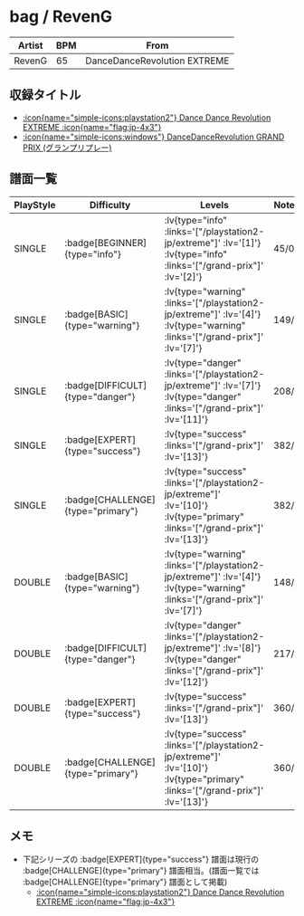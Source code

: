 # bag / RevenG

|Artist|BPM|From|
|------|---|----|
|RevenG|65|DanceDanceRevolution EXTREME|

## 収録タイトル

- [ :icon{name="simple-icons:playstation2"} Dance Dance Revolution EXTREME :icon{name="flag:jp-4x3"} ](/playstation2-jp/extreme)
- [ :icon{name="simple-icons:windows"} DanceDanceRevolution GRAND PRIX (グランプリプレー) ](/grand-prix)

## 譜面一覧

|PlayStyle|Difficulty|Levels|Notes|Movie|
|---------|----------|------|-----|-----|
|SINGLE| :badge[BEGINNER]{type="info"} | :lv{type="info" :links='["/playstation2-jp/extreme"]' :lv='[1]'}  :lv{type="info" :links='["/grand-prix"]' :lv='[2]'} |45/0||
|SINGLE| :badge[BASIC]{type="warning"} | :lv{type="warning" :links='["/playstation2-jp/extreme"]' :lv='[4]'}  :lv{type="warning" :links='["/grand-prix"]' :lv='[7]'} |149/0||
|SINGLE| :badge[DIFFICULT]{type="danger"} | :lv{type="danger" :links='["/playstation2-jp/extreme"]' :lv='[7]'}  :lv{type="danger" :links='["/grand-prix"]' :lv='[11]'} |208/0||
|SINGLE| :badge[EXPERT]{type="success"} | :lv{type="success" :links='["/grand-prix"]' :lv='[13]'} |382/0||
|SINGLE| :badge[CHALLENGE]{type="primary"} | :lv{type="success" :links='["/playstation2-jp/extreme"]' :lv='[10]'}  :lv{type="primary" :links='["/grand-prix"]' :lv='[13]'} |382/0||
|DOUBLE| :badge[BASIC]{type="warning"} | :lv{type="warning" :links='["/playstation2-jp/extreme"]' :lv='[4]'}  :lv{type="warning" :links='["/grand-prix"]' :lv='[7]'} |148/0||
|DOUBLE| :badge[DIFFICULT]{type="danger"} | :lv{type="danger" :links='["/playstation2-jp/extreme"]' :lv='[8]'}  :lv{type="danger" :links='["/grand-prix"]' :lv='[12]'} |217/0||
|DOUBLE| :badge[EXPERT]{type="success"} | :lv{type="success" :links='["/grand-prix"]' :lv='[13]'} |360/0||
|DOUBLE| :badge[CHALLENGE]{type="primary"} | :lv{type="success" :links='["/playstation2-jp/extreme"]' :lv='[10]'}  :lv{type="primary" :links='["/grand-prix"]' :lv='[13]'} |360/0||

## メモ

- 下記シリーズの :badge[EXPERT]{type="success"} 譜面は現行の :badge[CHALLENGE]{type="primary"} 譜面相当。(譜面一覧では :badge[CHALLENGE]{type="primary"} 譜面として掲載)
  - [ :icon{name="simple-icons:playstation2"} Dance Dance Revolution EXTREME :icon{name="flag:jp-4x3"} ](/playstation2-jp/extreme)
